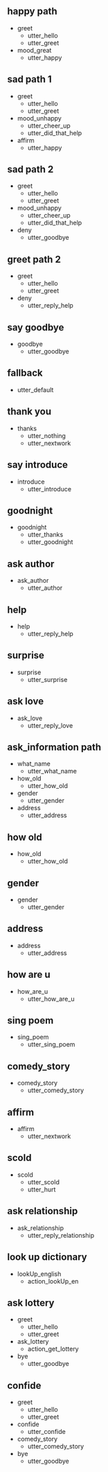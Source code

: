 ## happy path
* greet
  - utter_hello
  - utter_greet
* mood_great
  - utter_happy

## sad path 1
* greet
  - utter_hello
  - utter_greet
* mood_unhappy
  - utter_cheer_up
  - utter_did_that_help
* affirm
  - utter_happy

## sad path 2
* greet
  - utter_hello
  - utter_greet
* mood_unhappy
  - utter_cheer_up
  - utter_did_that_help
* deny
  - utter_goodbye

## greet path 2
* greet
  - utter_hello
  - utter_greet
* deny
  - utter_reply_help

## say goodbye
* goodbye
  - utter_goodbye

## fallback
  - utter_default

## thank you
* thanks
  - utter_nothing
  - utter_nextwork

## say introduce
* introduce
  - utter_introduce

## goodnight
* goodnight
  - utter_thanks
  - utter_goodnight

## ask author
* ask_author
  - utter_author

## help
* help
  - utter_reply_help

## surprise
* surprise
  - utter_surprise

## ask love
* ask_love
  - utter_reply_love

## ask_information path
* what_name
  - utter_what_name
* how_old
  - utter_how_old
* gender
  - utter_gender
* address
  - utter_address

## how old
* how_old
  - utter_how_old

## gender
* gender
  - utter_gender

## address
* address
  - utter_address

## how are u
* how_are_u
  - utter_how_are_u

## sing poem
* sing_poem
  - utter_sing_poem

## comedy_story
* comedy_story
  - utter_comedy_story

## affirm
* affirm
  - utter_nextwork

## scold
* scold
  - utter_scold
  - utter_hurt

## ask relationship
* ask_relationship
  - utter_reply_relationship

## look up dictionary
* lookUp_english
  - action_lookUp_en

## ask lottery
* greet
  - utter_hello
  - utter_greet
* ask_lottery
  - action_get_lottery
* bye
  - utter_goodbye

## confide
* greet
  - utter_hello
  - utter_greet
* confide
  - utter_confide
* comedy_story
  - utter_comedy_story
* bye
  - utter_goodbye
